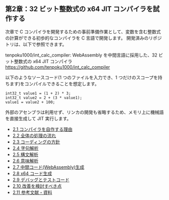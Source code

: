 
## 第2章：32 ビット整数式の x64 JIT コンパイラを試作する

次章で C コンパイラを開発するための事前準備作業として、変数を含む整数式の計算ができる初歩的なコンパイラを C 言語で開発します。
開発済みのリポジトリは、以下で参照できます。

tenpoku1000/int_calc_compiler: WebAssembly を中間言語に採用した、32 ビット整数式の x64 JIT コンパイラ  
https://github.com/tenpoku1000/int_calc_compiler

以下のようなソースコード(1 つのファイルを入力でき、1 つだけのスコープを持ちます)をコンパイルできることを想定します。

```
int32_t value1 = (1 + 2) * 3;
int32_t value2 = 2 + (3 * value1);
value1 = value2 + 100;
```

外部のアセンブラは利用せず、リンカの開発も省略するため、メモリ上に機械語を直接生成して JIT 実行します。

* [2.1 コンパイラを自作する理由](1_Reason.md)
* [2.2 全体の処理の流れ](2_Flow.md)
* [2.3 コーディングの方針](3_Policy.md)
* [2.4 字句解析](4_Token.md)
* [2.5 構文解析](5_Parse_tree.md)
* [2.6 意味解析](6_Semantic_analysis.md)
* [2.7 中間コード(WebAssembly)生成](7_Wasm.md)
* [2.8 x64 コード生成](8_x64_code.md)
* [2.9 デバッグとテストコード](9_Debug_test.md)
* [2.10 改善を検討すべき点](10_Consideration.md)
* [2.11 参考文献・資料](11_Bibliography.md)

